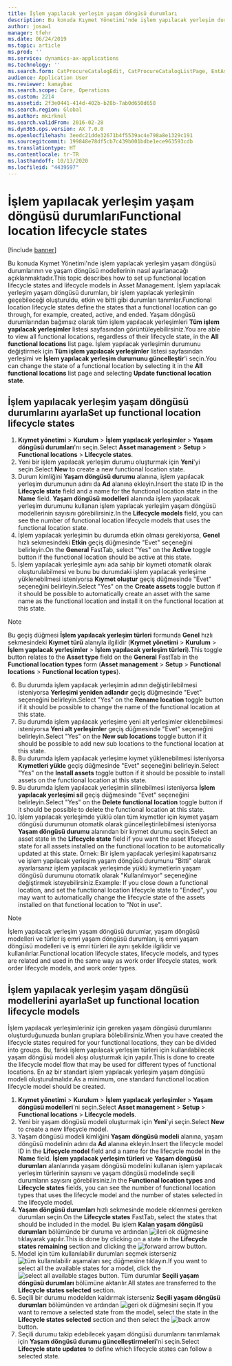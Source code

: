 ```yaml
---
title: İşlem yapılacak yerleşim yaşam döngüsü durumları
description: Bu konuda Kıymet Yönetimi'nde işlem yapılacak yerleşim durumlarının ve yaşam döngüsü modellerinin nasıl ayarlanacağı açıklanmaktadır.
author: josaw1
manager: tfehr
ms.date: 06/24/2019
ms.topic: article
ms.prod: ''
ms.service: dynamics-ax-applications
ms.technology: ''
ms.search.form: CatProcureCatalogEdit, CatProcureCatalogListPage, EntAssetFunctionalLocationLifecycleModel, EntAssetFunctionalLocationLifecycleState
audience: Application User
ms.reviewer: kamaybac
ms.search.scope: Core, Operations
ms.custom: 2214
ms.assetid: 2f3e0441-414d-402b-b28b-7ab0d650d658
ms.search.region: Global
ms.author: mkirknel
ms.search.validFrom: 2016-02-28
ms.dyn365.ops.version: AX 7.0.0
ms.openlocfilehash: 3eedc21dde32671b4f5539ac4e798a8e1329c191
ms.sourcegitcommit: 199848e78df5cb7c439b001bdbe1ece963593cdb
ms.translationtype: HT
ms.contentlocale: tr-TR
ms.lasthandoff: 10/13/2020
ms.locfileid: "4439597"
---
```

# <a name="functional-location-lifecycle-states"></a><span data-ttu-id="0e1c1-103">İşlem yapılacak yerleşim yaşam döngüsü durumları</span><span class="sxs-lookup"><span data-stu-id="0e1c1-103">Functional location lifecycle states</span></span>

[!include [banner](../../includes/banner.md)]

 

<span data-ttu-id="0e1c1-104">Bu konuda Kıymet Yönetimi'nde işlem yapılacak yerleşim yaşam döngüsü durumlarının ve yaşam döngüsü modellerinin nasıl ayarlanacağı açıklanmaktadır.</span><span class="sxs-lookup"><span data-stu-id="0e1c1-104">This topic describes how to set up functional location lifecycle states and lifecycle models in Asset Management.</span></span> <span data-ttu-id="0e1c1-105">İşlem yapılacak yerleşim yaşam döngüsü durumları, bir işlem yapılacak yerleşimin geçebileceği oluşturuldu, etkin ve bitti gibi durumları tanımlar.</span><span class="sxs-lookup"><span data-stu-id="0e1c1-105">Functional location lifecycle states define the states that a functional location can go through, for example, created, active, and ended.</span></span> <span data-ttu-id="0e1c1-106">Yaşam döngüsü durumlarından bağımsız olarak tüm işlem yapılacak yerleşimleri **Tüm işlem yapılacak yerleşimler** listesi sayfasından görüntüleyebilirsiniz.</span><span class="sxs-lookup"><span data-stu-id="0e1c1-106">You are able to view all functional locations, regardless of their lifecycle state, in the **All functional locations** list page.</span></span> <span data-ttu-id="0e1c1-107">İşlem yapılacak yerleşimin durumunu değiştirmek için **Tüm işlem yapılacak yerleşimler** listesi sayfasından yerleşimi ve **İşlem yapılacak yerleşim durumunu güncelleştir**'i seçin.</span><span class="sxs-lookup"><span data-stu-id="0e1c1-107">You can change the state of a functional location by selecting it in the **All functional locations** list page and selecting **Update functional location state**.</span></span>

## <a name="set-up-functional-location-lifecycle-states"></a><span data-ttu-id="0e1c1-108">İşlem yapılacak yerleşim yaşam döngüsü durumlarını ayarla</span><span class="sxs-lookup"><span data-stu-id="0e1c1-108">Set up functional location lifecycle states</span></span>

1. <span data-ttu-id="0e1c1-109">**Kıymet yönetimi** > **Kurulum** > **İşlem yapılacak yerleşimler** > **Yaşam döngüsü durumları**'nı seçin.</span><span class="sxs-lookup"><span data-stu-id="0e1c1-109">Select **Asset management** > **Setup** > **Functional locations** > **Lifecycle states**.</span></span>
2. <span data-ttu-id="0e1c1-110">Yeni bir işlem yapılacak yerleşim durumu oluşturmak için **Yeni**'yi seçin.</span><span class="sxs-lookup"><span data-stu-id="0e1c1-110">Select **New** to create a new functional location state.</span></span>
3. <span data-ttu-id="0e1c1-111">Durum kimliğini **Yaşam döngüsü durumu** alanına, işlem yapılacak yerleşim durumunun adını da **Ad** alanına ekleyin.</span><span class="sxs-lookup"><span data-stu-id="0e1c1-111">Insert the state ID in the **Lifecycle state** field and a name for the functional location state in the **Name** field.</span></span> <span data-ttu-id="0e1c1-112">**Yaşam döngüsü modelleri** alanında işlem yapılacak yerleşim durumunu kullanan işlem yapılacak yerleşim yaşam döngüsü modellerinin sayısını görebilirsiniz.</span><span class="sxs-lookup"><span data-stu-id="0e1c1-112">In the **Lifecycle models** field, you can see the number of functional location lifecycle models that uses the functional location state.</span></span>
4. <span data-ttu-id="0e1c1-113">İşlem yapılacak yerleşimin bu durumda etkin olması gerekiyorsa, **Genel** hızlı sekmesindeki **Etkin** geçiş düğmesinde "Evet" seçeneğini belirleyin.</span><span class="sxs-lookup"><span data-stu-id="0e1c1-113">On the **General** FastTab, select "Yes" on the **Active** toggle button if the functional location should be active at this state.</span></span>
5. <span data-ttu-id="0e1c1-114">İşlem yapılacak yerleşimle aynı ada sahip bir kıymeti otomatik olarak oluşturulabilmesi ve bunu bu durumdaki işlem yapılacak yerleşime yüklenebilmesi isteniyorsa **Kıymet oluştur** geçiş düğmesinde "Evet" seçeneğini belirleyin.</span><span class="sxs-lookup"><span data-stu-id="0e1c1-114">Select "Yes" on the **Create assets** toggle button if it should be possible to automatically create an asset with the same name as the functional location and install it on the functional location at this state.</span></span>  
>[!NOTE]
><span data-ttu-id="0e1c1-115">Bu geçiş düğmesi **İşlem yapılacak yerleşim türleri** formunda **Genel** hızlı sekmesindeki **Kıymet türü** alanıyla ilgilidir (**Kıymet yönetimi** > **Kurulum** > **İşlem yapılacak yerleşimler** > **İşlem yapılacak yerleşim türleri**).</span><span class="sxs-lookup"><span data-stu-id="0e1c1-115">This toggle button relates to the **Asset type** field on the **General** FastTab in the **Functional location types** form (**Asset management** > **Setup** > **Functional locations** > **Functional location types**).</span></span>
6. <span data-ttu-id="0e1c1-116">Bu durumda işlem yapılacak yerleşimin adının değiştirilebilmesi isteniyorsa **Yerleşimi yeniden adlandır** geçiş düğmesinde "Evet" seçeneğini belirleyin.</span><span class="sxs-lookup"><span data-stu-id="0e1c1-116">Select "Yes" on the **Rename location** toggle button if it should be possible to change the name of the functional location at this state.</span></span>
7. <span data-ttu-id="0e1c1-117">Bu durumda işlem yapılacak yerleşime yeni alt yerleşimler eklenebilmesi isteniyorsa **Yeni alt yerleşimler** geçiş düğmesinde "Evet" seçeneğini belirleyin.</span><span class="sxs-lookup"><span data-stu-id="0e1c1-117">Select "Yes" on the **New sub locations** toggle button if it should be possible to add new sub locations to the functional location at this state.</span></span>
8. <span data-ttu-id="0e1c1-118">Bu durumda işlem yapılacak yerleşime kıymet yüklenebilmesi isteniyorsa **Kıymetleri yükle** geçiş düğmesinde "Evet" seçeneğini belirleyin.</span><span class="sxs-lookup"><span data-stu-id="0e1c1-118">Select "Yes" on the **Install assets** toggle button if it should be possible to install assets on the functional location at this state.</span></span>
9. <span data-ttu-id="0e1c1-119">Bu durumda işlem yapılacak yerleşimin silinebilmesi isteniyorsa **İşlem yapılacak yerleşimi sil** geçiş düğmesinde "Evet" seçeneğini belirleyin.</span><span class="sxs-lookup"><span data-stu-id="0e1c1-119">Select "Yes" on the **Delete functional location** toggle button if it should be possible to delete the functional location at this state.</span></span>
10. <span data-ttu-id="0e1c1-120">İşlem yapılacak yerleşimde yüklü olan tüm kıymetler için kıymet yaşam döngüsü durumunun otomatik olarak güncelleştirilebilmesi isteniyorsa **Yaşam döngüsü durumu** alanından bir kıymet durumu seçin.</span><span class="sxs-lookup"><span data-stu-id="0e1c1-120">Select an asset state in the **Lifecycle state** field if you want the asset lifecycle state for all assets installed on the functional location to be automatically updated at this state.</span></span> <span data-ttu-id="0e1c1-121">Örnek: Bir işlem yapılacak yerleşimi kapatırsanız ve işlem yapılacak yerleşim yaşam döngüsü durumunu "Bitti" olarak ayarlarsanız işlem yapılacak yerleşimde yüklü kıymetlerin yaşam döngüsü durumunu otomatik olarak "Kullanılmıyor" seçeneğine değiştirmek isteyebilirsiniz.</span><span class="sxs-lookup"><span data-stu-id="0e1c1-121">Example: If you close down a functional location, and set the functional location lifecycle state to "Ended", you may want to automatically change the lifecycle state of the assets installed on that functional location to "Not in use".</span></span>


>[!NOTE]
><span data-ttu-id="0e1c1-122">İşlem yapılacak yerleşim yaşam döngüsü durumlar, yaşam döngüsü modelleri ve türler iş emri yaşam döngüsü durumları, iş emri yaşam döngüsü modelleri ve iş emri türleri ile aynı şekilde ilgilidir ve kullanılırlar.</span><span class="sxs-lookup"><span data-stu-id="0e1c1-122">Functional location lifecycle states, lifecycle models, and types are related and used in the same way as work order lifecycle states, work order lifecycle models, and work order types.</span></span> 

## <a name="set-up-functional-location-lifecycle-models"></a><span data-ttu-id="0e1c1-123">İşlem yapılacak yerleşim yaşam döngüsü modellerini ayarla</span><span class="sxs-lookup"><span data-stu-id="0e1c1-123">Set up functional location lifecycle models</span></span>

<span data-ttu-id="0e1c1-124">İşlem yapılacak yerleşimleriniz için gereken yaşam döngüsü durumlarını oluşturduğunuzda bunları gruplara bölebilirsiniz.</span><span class="sxs-lookup"><span data-stu-id="0e1c1-124">When you have created the lifecycle states required for your functional locations, they can be divided into groups.</span></span> <span data-ttu-id="0e1c1-125">Bu, farklı işlem yapılacak yerleşim türleri için kullanılabilecek yaşam döngüsü modeli akışı oluşturmak için yapılır.</span><span class="sxs-lookup"><span data-stu-id="0e1c1-125">This is done to create the lifecycle model flow that may be used for different types of functional locations.</span></span> <span data-ttu-id="0e1c1-126">En az bir standart işlem yapılacak yerleşim yaşam döngüsü modeli oluşturulmalıdır.</span><span class="sxs-lookup"><span data-stu-id="0e1c1-126">As a minimum, one standard functional location lifecycle model should be created.</span></span>

1. <span data-ttu-id="0e1c1-127">**Kıymet yönetimi** > **Kurulum** > **İşlem yapılacak yerleşimler** > **Yaşam döngüsü modelleri**'ni seçin.</span><span class="sxs-lookup"><span data-stu-id="0e1c1-127">Select **Asset management** > **Setup** > **Functional locations** > **Lifecycle models**.</span></span>
2. <span data-ttu-id="0e1c1-128">Yeni bir yaşam döngüsü modeli oluşturmak için **Yeni**'yi seçin.</span><span class="sxs-lookup"><span data-stu-id="0e1c1-128">Select **New** to create a new lifecycle model.</span></span>
3. <span data-ttu-id="0e1c1-129">Yaşam döngüsü modeli kimliğini **Yaşam döngüsü modeli** alanına, yaşam döngüsü modelinin adını da **Ad** alanına ekleyin.</span><span class="sxs-lookup"><span data-stu-id="0e1c1-129">Insert the lifecycle model ID in the **Lifecycle model** field and a name for the lifecycle model in the **Name** field.</span></span> <span data-ttu-id="0e1c1-130">**İşlem yapılacak yerleşim türleri** ve **Yaşam döngüsü durumları** alanlarında yaşam döngüsü modelini kullanan işlem yapılacak yerleşim türlerinin sayısını ve yaşam döngüsü modelinde seçili durumların sayısını görebilirsiniz.</span><span class="sxs-lookup"><span data-stu-id="0e1c1-130">In the **Functional location types** and **Lifecycle states** fields, you can see the number of functional location types that uses the lifecycle model and the number of states selected in the lifecycle model.</span></span>
4. <span data-ttu-id="0e1c1-131">**Yaşam döngüsü durumları** hızlı sekmesinde modele eklenmesi gereken durumları seçin.</span><span class="sxs-lookup"><span data-stu-id="0e1c1-131">On the **Lifecycle states** FastTab, select the states that should be included in the model.</span></span> <span data-ttu-id="0e1c1-132">Bu işlem **Kalan yaşam döngüsü durumları** bölümünde bir duruma ve ardından ![ileri ok](media/02-setup-for-functional-locations.png) düğmesine tıklayarak yapılır.</span><span class="sxs-lookup"><span data-stu-id="0e1c1-132">This is done by clicking on a state in the **Lifecycle states remaining** section and clicking the ![forward arrow](media/02-setup-for-functional-locations.png) button.</span></span>
5. <span data-ttu-id="0e1c1-133">Model için tüm kullanılabilir durumları seçmek isterseniz ![tüm kullanılabilir aşamaları seç](media/03-setup-for-functional-locations.png) düğmesine tıklayın.</span><span class="sxs-lookup"><span data-stu-id="0e1c1-133">If you want to select all the available states for a model, click the ![select all available stages](media/03-setup-for-functional-locations.png) button.</span></span> <span data-ttu-id="0e1c1-134">Tüm durumlar **Seçili yaşam döngüsü durumları** bölümüne aktarılır.</span><span class="sxs-lookup"><span data-stu-id="0e1c1-134">All states are transferred to the **Lifecycle states selected** section.</span></span>
6. <span data-ttu-id="0e1c1-135">Seçili bir durumu modelden kaldırmak isterseniz **Seçili yaşam döngüsü durumları** bölümünden ve ardından ![geri ok](media/04-setup-for-functional-locations.png) düğmesini seçin.</span><span class="sxs-lookup"><span data-stu-id="0e1c1-135">If you want to remove a selected state from the model, select the state in the **Lifecycle states selected** section and then select the ![back arrow](media/04-setup-for-functional-locations.png) button.</span></span>
7. <span data-ttu-id="0e1c1-136">Seçili durumu takip edebilecek yaşam döngüsü durumlarını tanımlamak için **Yaşam döngüsü durumu güncelleştirmeleri**'ni seçin.</span><span class="sxs-lookup"><span data-stu-id="0e1c1-136">Select **Lifecycle state updates** to define which lifecycle states can follow a selected state.</span></span>
